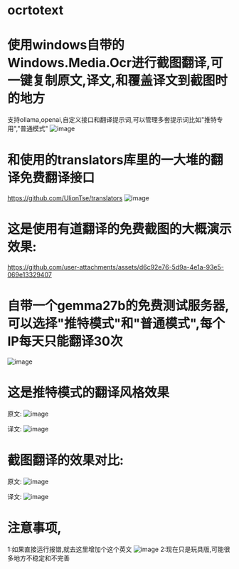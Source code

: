 # ocrtotext
# 使用windows自带的Windows.Media.Ocr进行截图翻译,可一键复制原文,译文,和覆盖译文到截图时的地方

支持ollama,openai,自定义接口和翻译提示词,可以管理多套提示词比如"推特专用","普通模式"
![image](https://github.com/user-attachments/assets/cb3e7f0b-3979-464b-8fe7-1538285b0ff5)

# 和使用的translators库里的一大堆的翻译免费翻译接口
https://github.com/UlionTse/translators
![image](https://github.com/user-attachments/assets/8d62f595-88b4-4c19-8230-442bf0203fb5)

# 这是使用有道翻译的免费截图的大概演示效果:


https://github.com/user-attachments/assets/d6c92e76-5d9a-4e1a-93e5-069e13329407

# 自带一个gemma27b的免费测试服务器,可以选择"推特模式"和"普通模式",每个IP每天只能翻译30次
![image](https://github.com/user-attachments/assets/ec6175ca-e497-47b3-9e4e-8e63457628d6)

# 这是推特模式的翻译风格效果
原文:
![image](https://github.com/user-attachments/assets/f458d469-3e0b-44bf-ad32-2113dc26a6fa)

译文:
![image](https://github.com/user-attachments/assets/138d9b51-ee89-4a05-85ff-4ecc9231225e)

# 截图翻译的效果对比:
原文:
![image](https://github.com/user-attachments/assets/118b0ed4-2ee5-4aff-8d56-ef24206cac10)

译文:
![image](https://github.com/user-attachments/assets/d4ef221e-6f24-4892-8298-4668420dbd44)


# 注意事项,
1:如果直接运行报错,就去这里增加个这个英文
![image](https://github.com/user-attachments/assets/519cb2f8-a7ca-45f7-8b96-53ef1a5de7b9)
2:现在只是玩具版,可能很多地方不稳定和不完善
